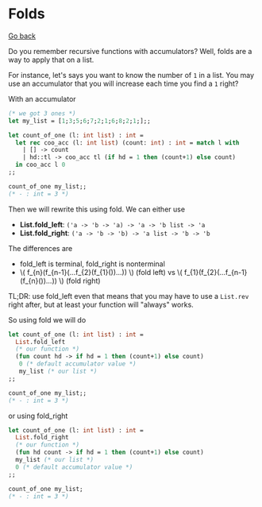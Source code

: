# Folds

[Go back](..)

Do you remember recursive functions with accumulators?
Well, folds are a way to apply that on a list.

For instance, let's says you want to know the number
of ``1`` in a list. You may use an accumulator that
you will increase each time you find a ``1`` right?

With an accumulator

```ocaml
(* we got 3 ones *)
let my_list = [1;3;5;6;7;2;1;6;8;2;1;];;

let count_of_one (l: int list) : int = 
  let rec coo_acc (l: int list) (count: int) : int = match l with
    | [] -> count
    | hd::tl -> coo_acc tl (if hd = 1 then (count+1) else count)
  in coo_acc l 0
;;

count_of_one my_list;;
(* - : int = 3 *)
```

Then we will rewrite this using fold. We can either use

* **List.fold_left**: ``('a -> 'b -> 'a) -> 'a -> 'b list -> 'a``
* **List.fold_right**: ``('a -> 'b -> 'b) -> 'a list -> 'b -> 'b``

The differences are

* fold_left is terminal, fold_right is nonterminal
* <span>
    \(
    f_{n}(f_{n-1}(...f_{2}(f_{1}())...))
    \)
    </span> (fold left) vs <span>
    \(
    f_{1}(f_{2}(...f_{n-1}(f_{n}())...))
    \)
    </span> (fold right)
  
TL;DR: use fold_left even that means that you may have to
use a ``List.rev`` right after, but at least your function
will "always" works.

So using fold we will do

```ocaml
let count_of_one (l: int list) : int = 
  List.fold_left 
  (* our function *)
  (fun count hd -> if hd = 1 then (count+1) else count)
   0 (* default accumulator value *)
   my_list (* our list *)
;;

count_of_one my_list;;
(* - : int = 3 *)
```

or using fold_right

```ocaml
let count_of_one (l: int list) : int = 
  List.fold_right 
  (* our function *)
  (fun hd count -> if hd = 1 then (count+1) else count)
  my_list (* our list *)
  0 (* default accumulator value *)
;;

count_of_one my_list;
(* - : int = 3 *)
```